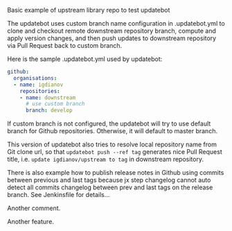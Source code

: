 Basic example of upstream library repo to test updatebot

The updatebot uses custom branch name configuration in .updatebot.yml to clone and checkout remote downstream repository branch, compute and apply version changes, and then push updates to downstream repository via Pull Request back to custom branch.

Here is the sample .updatebot.yml used by updatebot:

```yaml
github:
  organisations:
  - name: igdianov
    repositories:
    - name: downstream
      # use custom branch 
      branch: develop
```

If custom branch is not configured, the updatebot will try to use default branch for Github repositories. Otherwise, it will default to master branch. 

This version of updatebot also tries to resolve local repository name from Git clone url, so that `updatebot push --ref tag` generates nice Pull Request title, i.e. `update igdianov/upstream to tag` in downstream repository.

There is also example how to publish release notes in Github using commits between previous and last tags
because jx step changelog cannot auto detect all commits changelog between prev and last tags on the release branch. See Jenkinsfile for details...

Another comment.

Another feature.